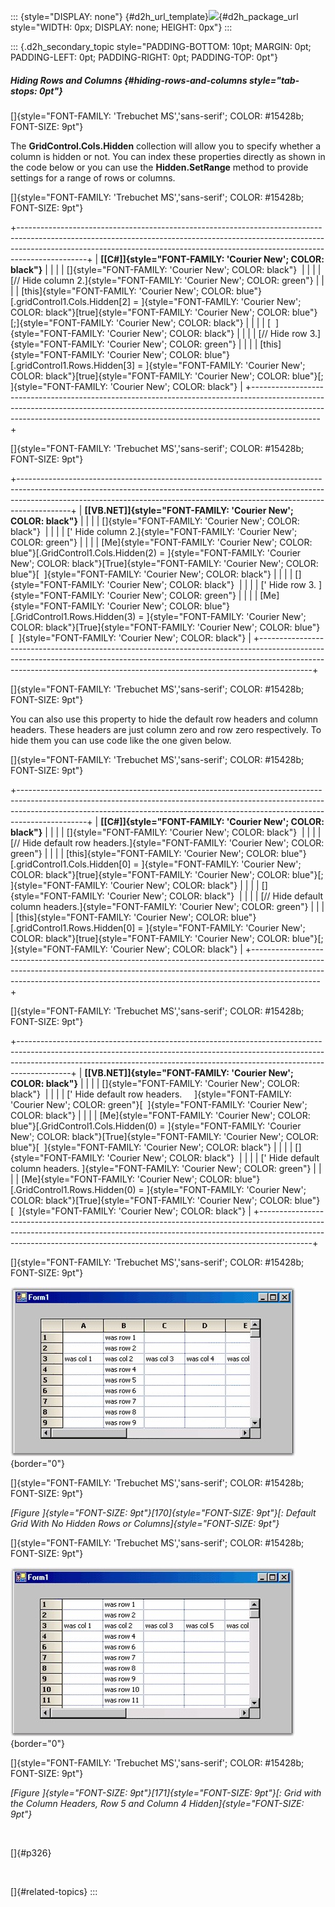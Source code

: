 ::: {style="DISPLAY: none"}
[](ms-xhelp:///?Id=d2h_url_template){#d2h_url_template}![](!package_url!){#d2h_package_url style="WIDTH: 0px; DISPLAY: none; HEIGHT: 0px"}
:::

::: {.d2h_secondary_topic style="PADDING-BOTTOM: 10pt; MARGIN: 0pt; PADDING-LEFT: 0pt; PADDING-RIGHT: 0pt; PADDING-TOP: 0pt"}
##### Hiding Rows and Columns {#hiding-rows-and-columns style="tab-stops: 0pt"}

[]{style="FONT-FAMILY: 'Trebuchet MS','sans-serif'; COLOR: #15428b; FONT-SIZE: 9pt"} 

The **GridControl.Cols.Hidden** collection will allow you to specify whether a column is hidden or not. You can index these properties directly as shown in the code below or you can use the **Hidden.SetRange** method to provide settings for a range of rows or columns.

[]{style="FONT-FAMILY: 'Trebuchet MS','sans-serif'; COLOR: #15428b; FONT-SIZE: 9pt"} 

+-----------------------------------------------------------------------------------------------------------------------------------------------------------------------------------------------------------------------------------------------------------+
| **[\[C#\]]{style="FONT-FAMILY: 'Courier New'; COLOR: black"}**                                                                                                                                                                                            |
|                                                                                                                                                                                                                                                           |
| []{style="FONT-FAMILY: 'Courier New'; COLOR: black"}                                                                                                                                                                                                      |
|                                                                                                                                                                                                                                                           |
| [// Hide column 2.]{style="FONT-FAMILY: 'Courier New'; COLOR: green"}                                                                                                                                                                                     |
|                                                                                                                                                                                                                                                           |
| [this]{style="FONT-FAMILY: 'Courier New'; COLOR: blue"}[.gridControl1.Cols.Hidden\[2\] = ]{style="FONT-FAMILY: 'Courier New'; COLOR: black"}[true]{style="FONT-FAMILY: 'Courier New'; COLOR: blue"}[;]{style="FONT-FAMILY: 'Courier New'; COLOR: black"}  |
|                                                                                                                                                                                                                                                           |
| [  ]{style="FONT-FAMILY: 'Courier New'; COLOR: black"}                                                                                                                                                                                                    |
|                                                                                                                                                                                                                                                           |
| [// Hide row 3.]{style="FONT-FAMILY: 'Courier New'; COLOR: green"}                                                                                                                                                                                        |
|                                                                                                                                                                                                                                                           |
| [this]{style="FONT-FAMILY: 'Courier New'; COLOR: blue"}[.gridControl1.Rows.Hidden\[3\] = ]{style="FONT-FAMILY: 'Courier New'; COLOR: black"}[true]{style="FONT-FAMILY: 'Courier New'; COLOR: blue"}[; ]{style="FONT-FAMILY: 'Courier New'; COLOR: black"} |
+-----------------------------------------------------------------------------------------------------------------------------------------------------------------------------------------------------------------------------------------------------------+

[]{style="FONT-FAMILY: 'Trebuchet MS','sans-serif'; COLOR: #15428b; FONT-SIZE: 9pt"} 

+-------------------------------------------------------------------------------------------------------------------------------------------------------------------------------------------------------------------------------------------------------+
| **[\[VB.NET\]]{style="FONT-FAMILY: 'Courier New'; COLOR: black"}**                                                                                                                                                                                    |
|                                                                                                                                                                                                                                                       |
| []{style="FONT-FAMILY: 'Courier New'; COLOR: black"}                                                                                                                                                                                                  |
|                                                                                                                                                                                                                                                       |
| [\' Hide column 2.]{style="FONT-FAMILY: 'Courier New'; COLOR: green"}                                                                                                                                                                                 |
|                                                                                                                                                                                                                                                       |
| [Me]{style="FONT-FAMILY: 'Courier New'; COLOR: blue"}[.GridControl1.Cols.Hidden(2) = ]{style="FONT-FAMILY: 'Courier New'; COLOR: black"}[True]{style="FONT-FAMILY: 'Courier New'; COLOR: blue"}[  ]{style="FONT-FAMILY: 'Courier New'; COLOR: black"} |
|                                                                                                                                                                                                                                                       |
| []{style="FONT-FAMILY: 'Courier New'; COLOR: black"}                                                                                                                                                                                                  |
|                                                                                                                                                                                                                                                       |
| [\' Hide row 3. ]{style="FONT-FAMILY: 'Courier New'; COLOR: green"}                                                                                                                                                                                   |
|                                                                                                                                                                                                                                                       |
| [Me]{style="FONT-FAMILY: 'Courier New'; COLOR: blue"}[.GridControl1.Rows.Hidden(3) = ]{style="FONT-FAMILY: 'Courier New'; COLOR: black"}[True]{style="FONT-FAMILY: 'Courier New'; COLOR: blue"}[  ]{style="FONT-FAMILY: 'Courier New'; COLOR: black"} |
+-------------------------------------------------------------------------------------------------------------------------------------------------------------------------------------------------------------------------------------------------------+

[]{style="FONT-FAMILY: 'Trebuchet MS','sans-serif'; COLOR: #15428b; FONT-SIZE: 9pt"} 

You can also use this property to hide the default row headers and column headers. These headers are just column zero and row zero respectively. To hide them you can use code like the one given below.

[]{style="FONT-FAMILY: 'Trebuchet MS','sans-serif'; COLOR: #15428b; FONT-SIZE: 9pt"} 

+-----------------------------------------------------------------------------------------------------------------------------------------------------------------------------------------------------------------------------------------------------------+
| **[\[C#\]]{style="FONT-FAMILY: 'Courier New'; COLOR: black"}**                                                                                                                                                                                            |
|                                                                                                                                                                                                                                                           |
| []{style="FONT-FAMILY: 'Courier New'; COLOR: black"}                                                                                                                                                                                                      |
|                                                                                                                                                                                                                                                           |
| [// Hide default row headers.]{style="FONT-FAMILY: 'Courier New'; COLOR: green"}                                                                                                                                                                          |
|                                                                                                                                                                                                                                                           |
| [this]{style="FONT-FAMILY: 'Courier New'; COLOR: blue"}[.gridControl1.Cols.Hidden\[0\] = ]{style="FONT-FAMILY: 'Courier New'; COLOR: black"}[true]{style="FONT-FAMILY: 'Courier New'; COLOR: blue"}[; ]{style="FONT-FAMILY: 'Courier New'; COLOR: black"} |
|                                                                                                                                                                                                                                                           |
| []{style="FONT-FAMILY: 'Courier New'; COLOR: black"}                                                                                                                                                                                                      |
|                                                                                                                                                                                                                                                           |
| [// Hide default column headers.]{style="FONT-FAMILY: 'Courier New'; COLOR: green"}                                                                                                                                                                       |
|                                                                                                                                                                                                                                                           |
| [this]{style="FONT-FAMILY: 'Courier New'; COLOR: blue"}[.gridControl1.Rows.Hidden\[0\] = ]{style="FONT-FAMILY: 'Courier New'; COLOR: black"}[true]{style="FONT-FAMILY: 'Courier New'; COLOR: blue"}[; ]{style="FONT-FAMILY: 'Courier New'; COLOR: black"} |
+-----------------------------------------------------------------------------------------------------------------------------------------------------------------------------------------------------------------------------------------------------------+

[]{style="FONT-FAMILY: 'Trebuchet MS','sans-serif'; COLOR: #15428b; FONT-SIZE: 9pt"} 

+-------------------------------------------------------------------------------------------------------------------------------------------------------------------------------------------------------------------------------------------------------+
| **[\[VB.NET\]]{style="FONT-FAMILY: 'Courier New'; COLOR: black"}**                                                                                                                                                                                    |
|                                                                                                                                                                                                                                                       |
| []{style="FONT-FAMILY: 'Courier New'; COLOR: black"}                                                                                                                                                                                                  |
|                                                                                                                                                                                                                                                       |
| [\' Hide default row headers.     ]{style="FONT-FAMILY: 'Courier New'; COLOR: green"}[  ]{style="FONT-FAMILY: 'Courier New'; COLOR: black"}                                                                                                           |
|                                                                                                                                                                                                                                                       |
| [Me]{style="FONT-FAMILY: 'Courier New'; COLOR: blue"}[.GridControl1.Cols.Hidden(0) = ]{style="FONT-FAMILY: 'Courier New'; COLOR: black"}[True]{style="FONT-FAMILY: 'Courier New'; COLOR: blue"}[  ]{style="FONT-FAMILY: 'Courier New'; COLOR: black"} |
|                                                                                                                                                                                                                                                       |
| []{style="FONT-FAMILY: 'Courier New'; COLOR: black"}                                                                                                                                                                                                  |
|                                                                                                                                                                                                                                                       |
| [\' Hide default column headers. ]{style="FONT-FAMILY: 'Courier New'; COLOR: green"}                                                                                                                                                                  |
|                                                                                                                                                                                                                                                       |
| [Me]{style="FONT-FAMILY: 'Courier New'; COLOR: blue"}[.GridControl1.Rows.Hidden(0) = ]{style="FONT-FAMILY: 'Courier New'; COLOR: black"}[True]{style="FONT-FAMILY: 'Courier New'; COLOR: blue"}[  ]{style="FONT-FAMILY: 'Courier New'; COLOR: black"} |
+-------------------------------------------------------------------------------------------------------------------------------------------------------------------------------------------------------------------------------------------------------+

[]{style="FONT-FAMILY: 'Trebuchet MS','sans-serif'; COLOR: #15428b; FONT-SIZE: 9pt"} 

![](ImagesExt/image91_231.jpg){border="0"}

[]{style="FONT-FAMILY: 'Trebuchet MS','sans-serif'; COLOR: #15428b; FONT-SIZE: 9pt"} 

*[Figure ]{style="FONT-SIZE: 9pt"}[170]{style="FONT-SIZE: 9pt"}[: Default Grid With No Hidden Rows or Columns]{style="FONT-SIZE: 9pt"}*

[]{style="FONT-FAMILY: 'Trebuchet MS','sans-serif'; COLOR: #15428b; FONT-SIZE: 9pt"} 

![](ImagesExt/image91_232.jpg){border="0"}

[]{style="FONT-FAMILY: 'Trebuchet MS','sans-serif'; COLOR: #15428b; FONT-SIZE: 9pt"} 

*[Figure ]{style="FONT-SIZE: 9pt"}[171]{style="FONT-SIZE: 9pt"}[: Grid with the Column Headers, Row 5 and Column 4 Hidden]{style="FONT-SIZE: 9pt"}*

 

[]{#p326} 

 

[]{#related-topics}
:::
